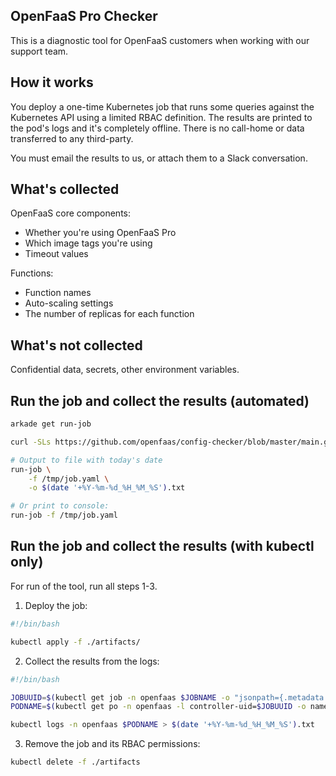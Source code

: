 ## OpenFaaS Pro Checker

This is a diagnostic tool for OpenFaaS customers when working with our support team.

## How it works

You deploy a one-time Kubernetes job that runs some queries against the Kubernetes API using a limited RBAC definition. The results are printed to the pod's logs and it's completely offline. There is no call-home or data transferred to any third-party.

You must email the results to us, or attach them to a Slack conversation.

## What's collected

OpenFaaS core components:

* Whether you're using OpenFaaS Pro
* Which image tags you're using
* Timeout values

Functions:

* Function names
* Auto-scaling settings
* The number of replicas for each function

## What's not collected

Confidential data, secrets, other environment variables.

## Run the job and collect the results (automated)

```bash
arkade get run-job

curl -SLs https://github.com/openfaas/config-checker/blob/master/main.go -o /tmp/job.yaml

# Output to file with today's date
run-job \
    -f /tmp/job.yaml \
    -o $(date '+%Y-%m-%d_%H_%M_%S').txt

# Or print to console:
run-job -f /tmp/job.yaml
```

## Run the job and collect the results (with kubectl only)

For run of the tool, run all steps 1-3.

1) Deploy the job:

```bash
#!/bin/bash

kubectl apply -f ./artifacts/
```

2) Collect the results from the logs:

```bash
#!/bin/bash

JOBUUID=$(kubectl get job -n openfaas $JOBNAME -o "jsonpath={.metadata.labels.controller-uid}")
PODNAME=$(kubectl get po -n openfaas -l controller-uid=$JOBUUID -o name)

kubectl logs -n openfaas $PODNAME > $(date '+%Y-%m-%d_%H_%M_%S').txt
```

3) Remove the job and its RBAC permissions:

```bash
kubectl delete -f ./artifacts
```


